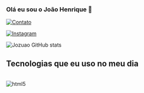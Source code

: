
### Olá eu sou o João Henrique 👋

[![Contato](https://img.shields.io/badge/Gmail-D14836?style=for-the-badge&logo=gmail&logoColor=white)](joaosilvamoura0t@gmail.com)

[![Instagram](https://img.shields.io/badge/Instagram-E4405F?style=for-the-badge&logo=instagram&logoColor=white)](www.instagram.com/onlyj.uao/)

![Jozuao GitHub stats](https://github-readme-stats.vercel.app/api?username=Jozuao&show_icons=true&theme=dracula)

## Tecnologias que eu uso no meu dia 

<div style="display: inline_block"><br/>
  <img align="center" alt="html5" scr="https://img.shields.io/badge/HTML5-E34F26?style=for-the-badge&logo=html5&logoColor=white" />
</div>
